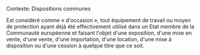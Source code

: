 Contexte: Dispositions communes

Est considéré comme « d'occasion », tout équipement de travail ou moyen de protection ayant déjà été effectivement utilisé dans un Etat membre de la Communauté européenne et faisant l'objet d'une exposition, d'une mise en vente, d'une vente, d'une importation, d'une location, d'une mise à disposition ou d'une cession à quelque titre que ce soit.